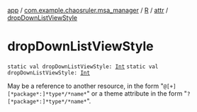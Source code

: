[app](../../../index.md) / [com.example.chaosruler.msa_manager](../../index.md) / [R](../index.md) / [attr](index.md) / [dropDownListViewStyle](.)

# dropDownListViewStyle

`static val dropDownListViewStyle: `[`Int`](https://kotlinlang.org/api/latest/jvm/stdlib/kotlin/-int/index.html)
`static val dropDownListViewStyle: `[`Int`](https://kotlinlang.org/api/latest/jvm/stdlib/kotlin/-int/index.html)

May be a reference to another resource, in the form "`@[+][*package*:]*type*/*name*`" or a theme attribute in the form "`?[*package*:]*type*/*name*`".

